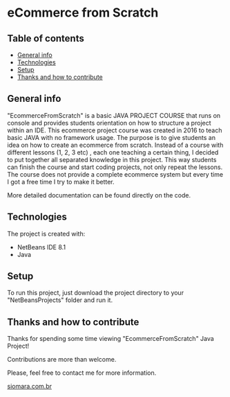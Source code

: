 # eCommerce from Scratch


## Table of contents
* [General info](#general-info)
* [Technologies](#technologies)
* [Setup](#setup)
* [Thanks and how to contribute](#thanks-and-how-to-contribute)


## General info
"EcommerceFromScratch" is a basic JAVA PROJECT COURSE that runs on console and provides students orientation on how to structure a project within an IDE.
This ecommerce project course was created in 2016 to teach basic JAVA with no framework usage.
The purpose is to give students an idea on how to create an ecommerce from scratch.
Instead of a course with different lessons (1, 2, 3 etc) , each one teaching a certain thing, I decided to put together all separated knowledge in this project.
This way students can finish the course and start coding projects, not only repeat the lessons.
The course does not provide a complete ecommerce system but every time I got a free time I try to make it better.

More detailed documentation can be found directly on the code.


## Technologies
The project is created with:
* NetBeans IDE 8.1
* Java


## Setup
To run this project, just download the project directory to your "NetBeansProjects" folder and run it.


## Thanks and how to contribute
Thanks for spending some time viewing "EcommerceFromScratch" Java Project!

Contributions are more than welcome.

Please, feel free to contact me for more information.

[siomara.com.br](http://www.siomara.com.br)

